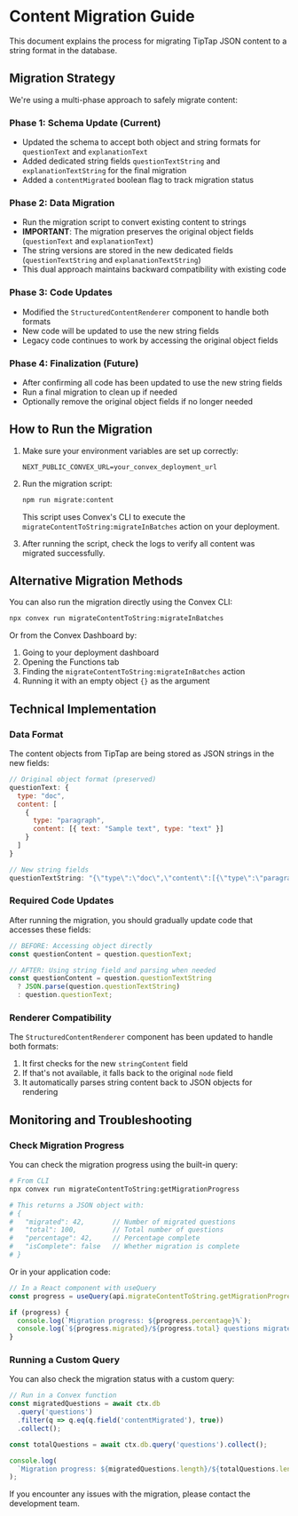 # Content Migration Guide

This document explains the process for migrating TipTap JSON content to a string
format in the database.

## Migration Strategy

We're using a multi-phase approach to safely migrate content:

### Phase 1: Schema Update (Current)

- Updated the schema to accept both object and string formats for `questionText`
  and `explanationText`
- Added dedicated string fields `questionTextString` and `explanationTextString`
  for the final migration
- Added a `contentMigrated` boolean flag to track migration status

### Phase 2: Data Migration

- Run the migration script to convert existing content to strings
- **IMPORTANT**: The migration preserves the original object fields
  (`questionText` and `explanationText`)
- The string versions are stored in the new dedicated fields
  (`questionTextString` and `explanationTextString`)
- This dual approach maintains backward compatibility with existing code

### Phase 3: Code Updates

- Modified the `StructuredContentRenderer` component to handle both formats
- New code will be updated to use the new string fields
- Legacy code continues to work by accessing the original object fields

### Phase 4: Finalization (Future)

- After confirming all code has been updated to use the new string fields
- Run a final migration to clean up if needed
- Optionally remove the original object fields if no longer needed

## How to Run the Migration

1. Make sure your environment variables are set up correctly:

   ```
   NEXT_PUBLIC_CONVEX_URL=your_convex_deployment_url
   ```

2. Run the migration script:

   ```bash
   npm run migrate:content
   ```

   This script uses Convex's CLI to execute the
   `migrateContentToString:migrateInBatches` action on your deployment.

3. After running the script, check the logs to verify all content was migrated
   successfully.

## Alternative Migration Methods

You can also run the migration directly using the Convex CLI:

```bash
npx convex run migrateContentToString:migrateInBatches
```

Or from the Convex Dashboard by:

1. Going to your deployment dashboard
2. Opening the Functions tab
3. Finding the `migrateContentToString:migrateInBatches` action
4. Running it with an empty object `{}` as the argument

## Technical Implementation

### Data Format

The content objects from TipTap are being stored as JSON strings in the new
fields:

```javascript
// Original object format (preserved)
questionText: {
  type: "doc",
  content: [
    {
      type: "paragraph",
      content: [{ text: "Sample text", type: "text" }]
    }
  ]
}

// New string fields
questionTextString: "{\"type\":\"doc\",\"content\":[{\"type\":\"paragraph\",\"content\":[{\"text\":\"Sample text\",\"type\":\"text\"}]}]}"
```

### Required Code Updates

After running the migration, you should gradually update code that accesses
these fields:

```typescript
// BEFORE: Accessing object directly
const questionContent = question.questionText;

// AFTER: Using string field and parsing when needed
const questionContent = question.questionTextString
  ? JSON.parse(question.questionTextString)
  : question.questionText;
```

### Renderer Compatibility

The `StructuredContentRenderer` component has been updated to handle both
formats:

1. It first checks for the new `stringContent` field
2. If that's not available, it falls back to the original `node` field
3. It automatically parses string content back to JSON objects for rendering

## Monitoring and Troubleshooting

### Check Migration Progress

You can check the migration progress using the built-in query:

```bash
# From CLI
npx convex run migrateContentToString:getMigrationProgress

# This returns a JSON object with:
# {
#   "migrated": 42,       // Number of migrated questions
#   "total": 100,         // Total number of questions
#   "percentage": 42,     // Percentage complete
#   "isComplete": false   // Whether migration is complete
# }
```

Or in your application code:

```typescript
// In a React component with useQuery
const progress = useQuery(api.migrateContentToString.getMigrationProgress);

if (progress) {
  console.log(`Migration progress: ${progress.percentage}%`);
  console.log(`${progress.migrated}/${progress.total} questions migrated`);
}
```

### Running a Custom Query

You can also check the migration status with a custom query:

```typescript
// Run in a Convex function
const migratedQuestions = await ctx.db
  .query('questions')
  .filter(q => q.eq(q.field('contentMigrated'), true))
  .collect();

const totalQuestions = await ctx.db.query('questions').collect();

console.log(
  `Migration progress: ${migratedQuestions.length}/${totalQuestions.length}`,
);
```

If you encounter any issues with the migration, please contact the development
team.
